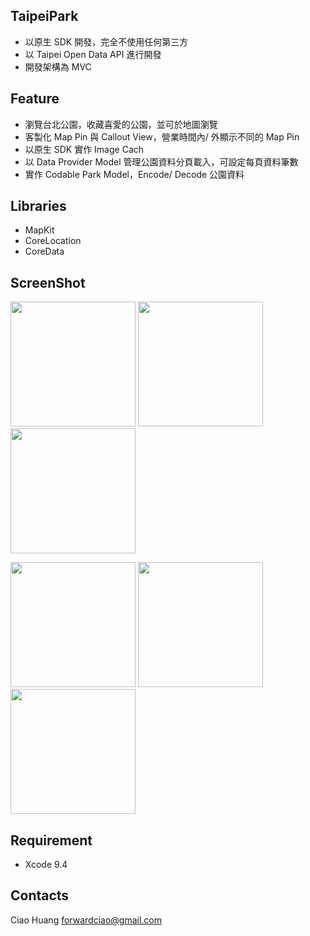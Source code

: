 ## TaipeiPark
* 以原生 SDK 開發，完全不使用任何第三方
* 以 Taipei Open Data API 進行開發
* 開發架構為 MVC

## Feature
* 瀏覽台北公園，收藏喜愛的公園，並可於地圖瀏覽
* 客製化 Map Pin 與 Callout View，營業時間內/ 外顯示不同的 Map Pin
* 以原生 SDK 實作 Image Cach 
* 以 Data Provider Model 管理公園資料分頁載入，可設定每頁資料筆數
* 實作 Codable Park Model，Encode/ Decode 公園資料


## Libraries
* MapKit
* CoreLocation
* CoreData


## ScreenShot
<img src="https://github.com/riverciao/FollowMe/blob/feature/UI/Screenshot/1.PNG" width="200">  <img src="https://github.com/riverciao/FollowMe/blob/feature/UI/Screenshot/2.PNG" width="200">  <img src="https://github.com/riverciao/FollowMe/blob/feature/UI/Screenshot/3.PNG" width="200">


<img src="https://github.com/riverciao/FollowMe/blob/feature/UI/Screenshot/4.PNG" width="200">  <img src="https://github.com/riverciao/FollowMe/blob/feature/UI/Screenshot/5.PNG" width="200">  <img src="https://github.com/riverciao/FollowMe/blob/feature/UI/Screenshot/6.PNG" width="200">


## Requirement
* Xcode 9.4


## Contacts
Ciao Huang 
<forwardciao@gmail.com>
